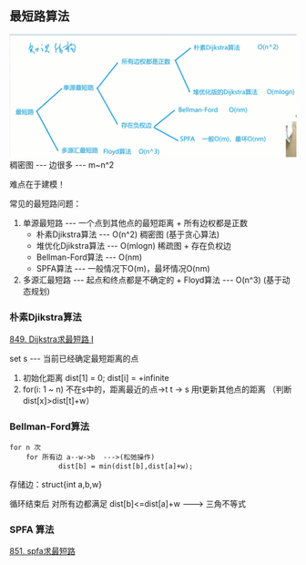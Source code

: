 ## 最短路算法 
![](image/2020-10-28-08-37-33.png)
稠密图 --- 边很多 --- m~n^2 

难点在于建模！

常见的最短路问题：
   1. 单源最短路    --- 一个点到其他点的最短距离
    + 所有边权都是正数
        - 朴素Djikstra算法 --- O(n^2) 稠密图 (基于贪心算法)
        - 堆优化Djikstra算法 --- O(mlogn) 稀疏图
    + 存在负权边
        - Bellman-Ford算法 --- O(nm)
        - SPFA算法 --- 一般情况下O(m)，最坏情况O(nm)
   2. 多源汇最短路   --- 起点和终点都是不确定的
    + Floyd算法 --- O(n^3)  (基于动态规划)


### 朴素Djikstra算法

[849. Dijkstra求最短路 I](https://www.acwing.com/problem/content/description/851/)

set s --- 当前已经确定最短距离的点

1. 初始化距离 dist[1] = 0; dist[i] = +infinite
2. for(i: 1 ~ n) 
   不在s中的，距离最近的点->t
   t -> s
   用t更新其他点的距离 （判断dist[x]>dist[t]+w）



### Bellman-Ford算法
    for n 次
        for 所有边 a--w->b  --->(松弛操作)
                dist[b] = min(dist[b],dist[a]+w);
存储边：struct{int a,b,w} 



循环结束后 对所有边都满足 dist[b]<=dist[a]+w  ---> 三角不等式

[](https://www.acwing.com/problem/content/855/)

### SPFA 算法       

[851. spfa求最短路](https://www.acwing.com/problem/content/853/)